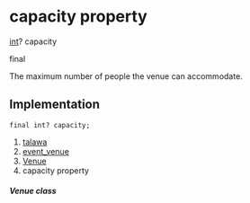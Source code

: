 
<div>

# capacity property

</div>


[int](https://api.flutter.dev/flutter/dart-core/int-class.html)?
capacity


final




The maximum number of people the venue can accommodate.



## Implementation

``` language-dart
final int? capacity;
```







1.  [talawa](../../index.md)
2.  [event_venue](../../models_events_event_venue/)
3.  [Venue](../../models_events_event_venue/Venue-class.md)
4.  capacity property

##### Venue class







